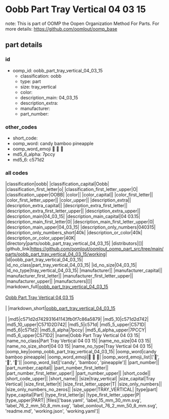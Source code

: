 # Oobb Part Tray Vertical 04 03 15  

note: This is part of OOMP the Oopen Organization Method For Parts. For more details: https://github.com/oomlout/oomp_base

##  part details





### id
* oomp_id: oobb_part_tray_vertical_04_03_15
  * classification: oobb
  * type: part
  * size: tray_vertical
  * color: 
  * description_main: 04_03_15
  * description_extra: 
  * manufacturer: 
  * part_number: 

### other_codes
* short_code: 
* oomp_word: candy bamboo pineapple
* oomp_word_emoji :candy: :bamboo: :pineapple:
* md5_6_alpha: 7pccy
* md5_6: c571d2

### all codes 
|classification|oobb|
|classification_capital|Oobb|
|classification_first_letter|o|
|classification_first_letter_upper|O|
|classification_upper|OOBB|
|color||
|color_capital||
|color_first_letter||
|color_first_letter_upper||
|color_upper||
|description_extra||
|description_extra_capital||
|description_extra_first_letter||
|description_extra_first_letter_upper||
|description_extra_upper||
|description_main|04_03_15|
|description_main_capital|04 03.15|
|description_main_first_letter|0|
|description_main_first_letter_upper|0|
|description_main_upper|04_03_15|
|description_only_numbers|040315|
|description_only_numbers_short|40k|
|description_or_color|40k|
|description_or_color_upper|40K|
|directory|parts/oobb_part_tray_vertical_04_03_15|
|distributors|[]|
|github_link|https://github.com/oomlout/oomlout_oomp_part_src/tree/main/parts/oobb_part_tray_vertical_04_03_15/working|
|id|oobb_part_tray_vertical_04_03_15|
|id_no_class|part_tray_vertical_04_03_15|
|id_no_size|04_03_15|
|id_no_type|tray_vertical_04_03_15|
|manufacturer||
|manufacturer_capital||
|manufacturer_first_letter||
|manufacturer_first_letter_upper||
|manufacturer_upper||
|manufacturers|[]|
|markdown_full|[oobb_part_tray_vertical_04_03_15](https://github.com/oomlout/oomlout_oomp_part_src/tree/main/parts/oobb_part_tray_vertical_04_03_15/working)<br>[](https://github.com/oomlout/oomlout_oomp_part_src/tree/main/parts/oobb_part_tray_vertical_04_03_15/working)<br>[Oobb Part Tray Vertical 04 03 15](https://github.com/oomlout/oomlout_oomp_part_src/tree/main/parts/oobb_part_tray_vertical_04_03_15/working)<br><br>|
|markdown_short|[oobb_part_tray_vertical_04_03_15](https://github.com/oomlout/oomlout_oomp_part_src/tree/main/parts/oobb_part_tray_vertical_04_03_15/working)<br><br>|
|md5|c571d2d742931641143fb0f7c86a5879|
|md5_10|c571d2d742|
|md5_10_upper|C571D2D742|
|md5_5|c571d|
|md5_5_upper|C571D|
|md5_6|c571d2|
|md5_6_alpha|7pccy|
|md5_6_alpha_upper|7PCCY|
|md5_6_upper|C571D2|
|name|Oobb Part Tray Vertical 04 03 15|
|name_no_class|Part Tray Vertical 04 03 15|
|name_no_size|04 03 15|
|name_no_size_short|04 03 15|
|name_no_type|Tray Vertical 04 03 15|
|oomp_key|oomp_oobb_part_tray_vertical_04_03_15|
|oomp_word|candy bamboo pineapple|
|oomp_word_emoji|:candy: :bamboo: :pineapple:|
|oomp_word_emoji_list|[':candy:', ':bamboo:', ':pineapple:']|
|oomp_word_list|['candy', 'bamboo', 'pineapple']|
|part_number||
|part_number_capital||
|part_number_first_letter||
|part_number_first_letter_upper||
|part_number_upper||
|short_code||
|short_code_upper||
|short_name||
|size|tray_vertical|
|size_capital|Tray Vertical|
|size_first_letter|t|
|size_first_letter_upper|T|
|size_only_numbers||
|size_only_numbers_no_zeros||
|size_upper|TRAY_VERTICAL|
|type|part|
|type_capital|Part|
|type_first_letter|p|
|type_first_letter_upper|P|
|type_upper|PART|
|files|['base.yaml', 'label_15_mm_30_mm.svg', 'label_76_2_mm_50_8_mm.svg', 'label_oomlout_76_2_mm_50_8_mm.svg', 'readme.md', 'working.json', 'working.yaml']|
